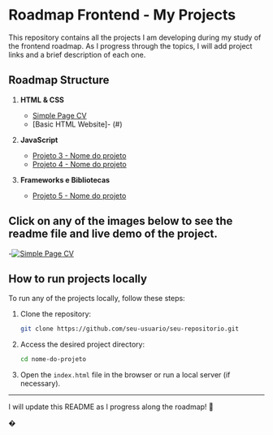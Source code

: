 # Roadmap Frontend - My Projects

This repository contains all the projects I am developing during my study of the frontend roadmap. As I progress through the topics, I will add project links and a brief description of each one.

## Roadmap Structure
1. **HTML & CSS**
   - [Simple Page CV](https://github.com/Pedro-Eyer/Projetos-RoadMap/tree/main/Projetos%20Frontend./01.simple-page-cv)  
   - [Basic HTML Website]- (#)  

2. **JavaScript**
   - [Projeto 3 - Nome do projeto](#)  
   - [Projeto 4 - Nome do projeto](#)  

3. **Frameworks e Bibliotecas**
   - [Projeto 5 - Nome do projeto](#)  

## **Click on any of the images below to see the readme file and live demo of the project.**
   -[![Simple Page CV](Projetos-RoadMap/01.simple-page-cv/img/01.png)](https://github.com/Pedro-Eyer/Projetos-RoadMap/tree/main/Projetos%20Frontend./01.simple-page-cv)

## How to run projects locally
To run any of the projects locally, follow these steps:

1. Clone the repository:
   ```bash
   git clone https://github.com/seu-usuario/seu-repositorio.git
   ```
2. Access the desired project directory:
   ```bash
   cd nome-do-projeto
   ```
3. Open the `index.html` file in the browser or run a local server (if necessary).

---

I will update this README as I progress along the roadmap! 🚀

�

